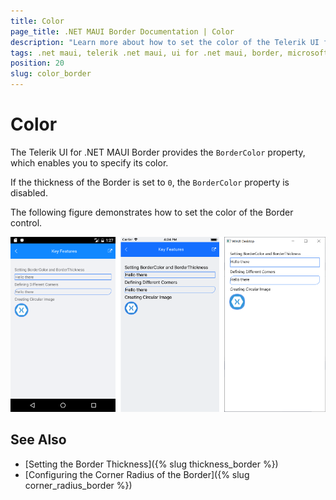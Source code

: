 ```yaml
---
title: Color
page_title: .NET MAUI Border Documentation | Color
description: "Learn more about how to set the color of the Telerik UI for .NET MAUI Barcode control."
tags: .net maui, telerik .net maui, ui for .net maui, border, microsoft .net maui
position: 20
slug: color_border
---
```


# Color

The Telerik UI for .NET MAUI Border provides the `BorderColor` property, which enables you to specify its color.

If the thickness of the Border is set to `0`, the `BorderColor` property is disabled.

The following figure demonstrates how to set the color of the Border control.  

![Border Key Features Example](images/border-key-features.png)

## See Also

- [Setting the Border Thickness]({% slug thickness_border %})
- [Configuring the Corner Radius of the Border]({% slug corner_radius_border %})
